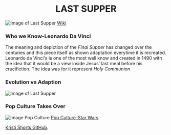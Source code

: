 # <center>LAST SUPPER</center>
![Image of Last Supper](https://upload.wikimedia.org/wikipedia/commons/thumb/4/4b/%C3%9Altima_Cena_-_Da_Vinci_5.jpg/1024px-%C3%9Altima_Cena_-_Da_Vinci_5.jpg)
[Wiki](https://upload.wikimedia.org/wikipedia/commons/thumb/4/4b/%C3%9Altima_Cena_-_Da_Vinci_5.jpg/1024px-%C3%9Altima_Cena_-_Da_Vinci_5.jpg)

### Who we Know-Leonardo Da Vinci
The meaning and depiction of the _Final Supper_ has changed over the centuries and 
this piece itself as shown adaptation everytime it is recreated. Leonardo da Vinci's 
is one of the most well know and created in 1490 with the idea that it would be a view inside Jesus'
last meal before his crucifiction. The idea was for it represent _Holy Communion_




### Evolution vs Adaption
![Image of Last Supper](https://media.beliefnet.com/~/media/photos-with-attribution/faiths/001/last%20supper%20_%20public%20domain%20wikimedia%20commons.jpg)


### Pop Culture Takes Over
![image Pop Culture](https://www.empireonline.com/images/uploaded/last-supper-star-wars.jpg)
[Pop Culture-Star Wars](https://www.empireonline.com/images/uploaded/last-supper-star-wars.jpg)


 [Kristi Shorts GitHub](https://github.com/KShort).
